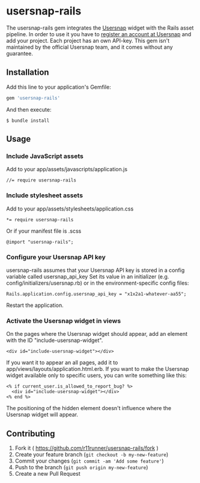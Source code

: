 # usersnap-rails

The usersnap-rails gem integrates the [Usersnap](https://usersnap.com/) widget with the Rails asset pipeline.
In order to use it you have to [register an account at Usersnap](https://usersnap.com/#signup) and add your project. Each project has an own API-key.
This gem isn't maintained by the official Usersnap team, and it comes without any guarantee.

## Installation

Add this line to your application's Gemfile:

```ruby
gem 'usersnap-rails'
```

And then execute:

    $ bundle install

## Usage
### Include JavaScript assets
Add to your app/assets/javascripts/application.js
```
//= require usersnap-rails
```

### Include stylesheet assets
Add to your app/assets/stylesheets/application.css
```
*= require usersnap-rails
```

Or if your manifest file is .scss
```
@import "usersnap-rails";
```

### Configure your Usersnap API key
usersnap-rails assumes that your Usersnap API key is stored in a config variable called usersnap_api_key
Set its value in an initializer (e.g. config/initializers/usersnap.rb) or in the environment-specific config files:
```
Rails.application.config.usersnap_api_key = "x1x2a1-whatever-aa55";
```
Restart the application.

### Activate the Usersnap widget in views
On the pages where the Usersnap widget should appear, add an element with the ID "include-usersnap-widget".
```
<div id="include-usersnap-widget"></div>
```
If you want it to appear an all pages, add it to app/views/layouts/application.html.erb.
If you want to make the Usersnap widget available only to specific users, you can write something like this:
```
<% if current_user.is_allowed_to_report_bug? %>
  <div id="include-usersnap-widget"></div>
<% end %>
```

The positioning of the hidden element doesn't influence where the Usersnap widget will appear.

## Contributing

1. Fork it ( https://github.com/r11runner/usersnap-rails/fork )
2. Create your feature branch (`git checkout -b my-new-feature`)
3. Commit your changes (`git commit -am 'Add some feature'`)
4. Push to the branch (`git push origin my-new-feature`)
5. Create a new Pull Request

